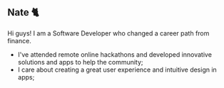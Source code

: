 ## Nate 🐈
Hi guys! I am a Software Developer who changed a career path from finance.
- I've attended remote online hackathons and developed innovative solutions and apps to help the community;
- I care about creating a great user experience and intuitive design in apps;
